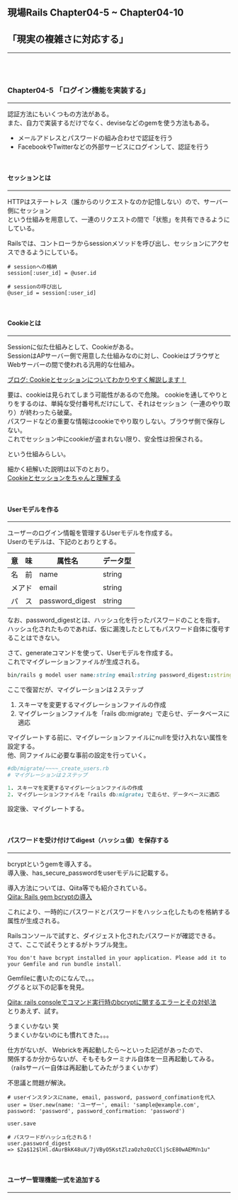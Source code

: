 ## 現場Rails Chapter04-5 ~ Chapter04-10
## 「現実の複雑さに対応する」
---

<BR><BR>

### Chapter04-5 「ログイン機能を実装する」
---

認証方法にもいくつもの方法がある。  
また、自力で実装するだけでなく、deviseなどのgemを使う方法もある。  
- メールアドレスとパスワードの組み合わせで認証を行う
- FacebookやTwitterなどの外部サービスにログインして、認証を行う

<br>

#### セッションとは
---

HTTPはステートレス（誰からのリクエストなのか記憶しない）ので、サーバー側にセッション  
という仕組みを用意して、一連のリクエストの間で「状態」を共有できるようにしている。  

Railsでは、コントローラからsessionメソッドを呼び出し、セッションにアクセスできるようにしている。  

```
# sessionへの格納
session[:user_id] = @user.id
```

```
# sessionの呼び出し
@user_id = session[:user_id]
```

<br>

#### Cookieとは
---

Sessionに似た仕組みとして、Cookieがある。  
SessionはAPサーバー側で用意した仕組みなのに対し、CookieはブラウザとWebサーバーの間で使われる汎用的な仕組み。  

[ブログ: Cookieとセッションについてわかりやすく解説します！](https://umaroidblog.com/webtechnology1)  

要は、cookieは見られてしまう可能性があるので危険。
cookieを通してやりとりをするのは、単純な受付番号札だけにして、それはセッション（一連のやり取り）が終わったら破棄。  
パスワードなどの重要な情報はcookieでやり取りしない。ブラウザ側で保存しない。  
これでセッション中にcookieが盗まれない限り、安全性は担保される。

という仕組みらしい。  

細かく紐解いた説明は以下のとおり。  
[Cookieとセッションをちゃんと理解する](https://qiita.com/hththt/items/07136ad74127999df271)  

<br>

#### Userモデルを作る
---

ユーザーのログイン情報を管理するUserモデルを作成する。  
Userのモデルは、下記のとおりとする。  

|意　味|属性名|データ型|
|-----|-----|-------|
|名　前|name |string|
|メアド|email|string|
|パ　ス|password_digest|string|

なお、password_digestとは、ハッシュ化を行ったパスワードのことを指す。  
ハッシュ化されたものであれば、仮に漏洩したとしてもパスワード自体に復号することはできない。  

さて、generateコマンドを使って、Userモデルを作成する。  
これでマイグレーションファイルが生成される。

```rb
bin/rails g model user name:string email:string password_digest::string
```

ここで復習だが、マイグレーションは２ステップ  

1. スキーマを変更するマイグレーションファイルの作成
2. マイグレーションファイルを「rails db:migrate」で走らせ、データベースに適応

マイグレートする前に、マイグレーションファイルにnullを受け入れない属性を設定する。  
他、同ファイルに必要な事前の設定を行っていく。  

```rb
#db/migrate/~~~~_create_users.rb
# マイグレーションは２ステップ  

1. スキーマを変更するマイグレーションファイルの作成
2. マイグレーションファイルを「rails db:migrate」で走らせ、データベースに適応
```

設定後、マイグレートする。  

<br>

#### パスワードを受け付けてdigest（ハッシュ値）を保存する
---

bcryptというgemを導入する。  
導入後、has_secure_passwordをuserモデルに記載する。  

導入方法については、Qiita等でも紹介されている。  
[Qiita: Rails gem bcryptの導入](https://qiita.com/bomber0522/items/becb7bd4452561d76087)  

これにより、一時的にパスワードとパスワードをハッシュ化したものを格納する属性が生成される。  

Railsコンソールで試すと、ダイジェスト化されたパスワードが確認できる。  
さて、ここで試そうとするがトラブル発生。  

```
You don't have bcrypt installed in your application. Please add it to your Gemfile and run bundle install.
```

Gemfileに書いたのになんで。。。  
ググると以下の記事を発見。  

[Qiita: rails consoleでコマンド実行時のbcryptに関するエラーとその対処法](https://qiita.com/ricoirico/items/f3600abea6eb221a62df)  
とりあえず、試す。  

うまくいかない 笑  
うまくいかないのにも慣れてきた。。。  

仕方がないが、 Webrickを再起動したら〜といった記述があったので、  
関係するか分からないが、そもそもターミナル自体を一旦再起動してみる。  
（railsサーバー自体は再起動してみたがうまくいかず）  

不思議と問題が解決。  

```
# userインスタンスにname, email, password, password_confimationを代入 
user = User.new(name: 'ユーザー', email: 'sample@example.com', password: 'password', password_confirmation: 'password')

user.save

# パスワードがハッシュ化される！
user.password_digest
=> $2a$12$lHl.dAurBkK48uX/7jVByO5KstZlzaOzhzOzCCljScE80wAEMVn1u"
```

<br>

#### ユーザー管理機能一式を追加する
---